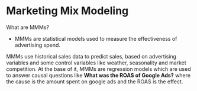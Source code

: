 # Marketing Mix Modeling

What are MMMs?
- MMMs are statistical models used to measure the effectiveness of advertising spend.

MMMs use historical sales data to predict sales, based on advertising variables and some control variables like weather, seasonality and market competition. At the base of it, MMMs are regression models which are used to answer causal questions like **What was the ROAS of Google Ads?** where the cause is the amount spent on google ads and the ROAS is the effect.





